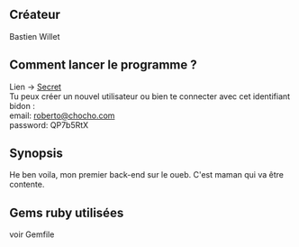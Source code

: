 ## Créateur

Bastien Willet

## Comment lancer le programme ?

Lien -> [Secret](https://secretmiaou.herokuapp.com/) <br />
Tu peux créer un nouvel utilisateur ou bien te connecter avec cet identifiant bidon : <br />
email: roberto@chocho.com <br />
password: QP7b5RtX

## Synopsis

He ben voila, mon premier back-end sur le oueb. C'est maman qui va être contente.

## Gems ruby utilisées

voir Gemfile
